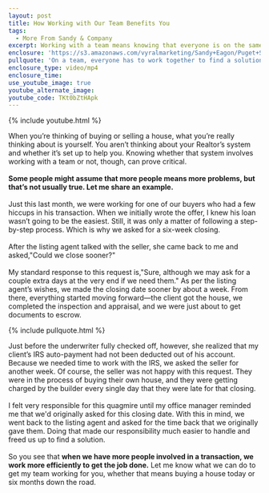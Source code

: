```yaml
---
layout: post
title: How Working with Our Team Benefits You
tags:
  - More From Sandy & Company 
excerpt: Working with a team means knowing that everyone is on the same page to find the best solution as quickly as possible.
enclosure: 'https://s3.amazonaws.com/vyralmarketing/Sandy+Eagon/Puget+Sound+Real+Estate+Agent-+Why+work+with+our+real+estate+team%253F.mp4'
pullquote: 'On a team, everyone has to work together to find a solution.'
enclosure_type: video/mp4
enclosure_time:
use_youtube_image: true
youtube_alternate_image:
youtube_code: TKt0bZtHApk
---
```



{% include youtube.html %}

When you’re thinking of buying or selling a house, what you’re really thinking about is yourself. You aren’t thinking about your Realtor’s system and whether it’s set up to help you. Knowing whether that system involves working with a team or not, though, can prove critical.
<br>
<br>**Some people might assume that more people means more problems, but that’s not usually true. Let me share an example.**
<br>
<br>Just this last month, we were working for one of our buyers who had a few hiccups in his transaction. When we initially wrote the offer, I knew his loan wasn’t going to be the easiest. Still, it was only a matter of following a step-by-step process. Which is why we asked for a six-week closing.
<br>
<br>After the listing agent talked with the seller, she came back to me and asked,"Could we close sooner?"
<br>
<br>My standard response to this request is,"Sure, although we may ask for a couple extra days at the very end if we need them." As per the listing agent’s wishes, we made the closing date sooner by about a week. From there, everything started moving forward—the client got the house, we completed the inspection and appraisal, and we were just about to get documents to escrow.

{% include pullquote.html %}

Just before the underwriter fully checked off, however, she realized that my client’s IRS auto-payment had not been deducted out of his account. Because we needed time to work with the IRS, we asked the seller for another week. Of course, the seller was not happy with this request. They were in the process of buying their own house, and they were getting charged by the builder every single day that they were late for that closing.
<br>
<br>I felt very responsible for this quagmire until my office manager reminded me that we'd originally asked for this closing date. With this in mind, we went back to the listing agent and asked for the time back that we originally gave them. Doing that made our responsibility much easier to handle and freed us up to find a solution.
<br>
<br>So you see that **when we have more people involved in a transaction, we work more efficiently to get the job done.** Let me know what we can do to get my team working for you, whether that means buying a house today or six months down the road.